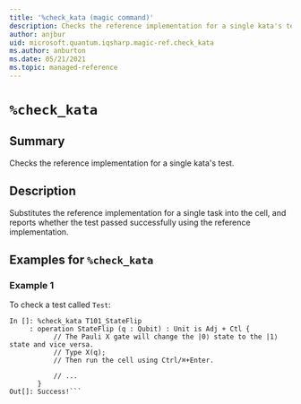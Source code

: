 ```yaml
---
title: '%check_kata (magic command)'
description: Checks the reference implementation for a single kata's test.
author: anjbur
uid: microsoft.quantum.iqsharp.magic-ref.check_kata
ms.author: anburton
ms.date: 05/21/2021
ms.topic: managed-reference
---
```


<!--
    NB: This file has been automatically generated from Microsoft.Quantum.Katas.dll,
        please do not manually edit it.

    [DEBUG] JSON source:
        {"Name": "%check_kata", "Documentation": {"Summary": "Checks the reference implementation for a single kata's test.", "Full": null, "Description": "Substitutes the reference implementation for a single task into the cell, and reports whether the test passed successfully using the reference implementation.", "Remarks": null, "Examples": ["To check a test called `Test`:\n```\nIn []: %check_kata T101_StateFlip \n     : operation StateFlip (q : Qubit) : Unit is Adj + Ctl {\n           // The Pauli X gate will change the |0\u27e9 state to the |1\u27e9 state and vice versa.\n           // Type X(q);\n           // Then run the cell using Ctrl/\u2318+Enter.\n\n           // ...\n       }\nOut[]: Success!```\n"], "SeeAlso": null}, "AssemblyName": "Microsoft.Quantum.Katas"}
-->

# `%check_kata`

## Summary

Checks the reference implementation for a single kata's test.

## Description

Substitutes the reference implementation for a single task into the cell, and reports whether the test passed successfully using the reference implementation.

## Examples for `%check_kata`

### Example 1

To check a test called `Test`:
```
In []: %check_kata T101_StateFlip
     : operation StateFlip (q : Qubit) : Unit is Adj + Ctl {
           // The Pauli X gate will change the |0⟩ state to the |1⟩ state and vice versa.
           // Type X(q);
           // Then run the cell using Ctrl/⌘+Enter.

           // ...
       }
Out[]: Success!```
